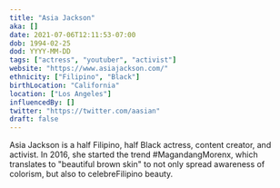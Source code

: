 ```yaml
---
title: "Asia Jackson"
aka: []
date: 2021-07-06T12:11:53-07:00
dob: 1994-02-25
dod: YYYY-MM-DD
tags: ["actress", "youtuber", "activist"]
website: "https://www.asiajackson.com/"
ethnicity: ["Filipino", "Black"]
birthLocation: "California"
location: ["Los Angeles"]
influencedBy: []
twitter: "https://twitter.com/aasian"
draft: false
---
```


Asia Jackson is a half Filipino, half Black actress, content creator, and activist. In 2016, she started the trend #MagandangMorenx, which translates to "beautiful brown skin" to not only spread awareness of colorism, but also to celebreFilipino beauty.

